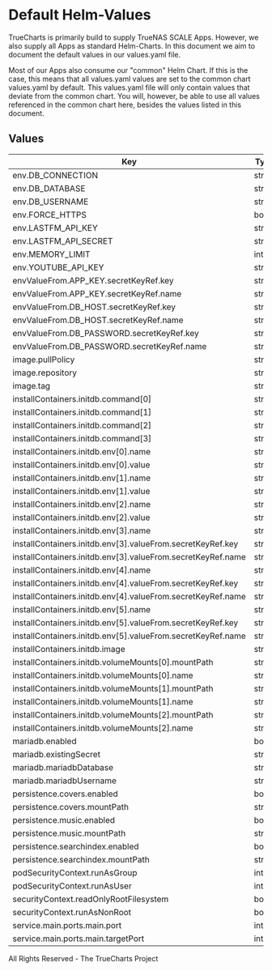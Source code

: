 # Default Helm-Values

TrueCharts is primarily build to supply TrueNAS SCALE Apps.
However, we also supply all Apps as standard Helm-Charts. In this document we aim to document the default values in our values.yaml file.

Most of our Apps also consume our "common" Helm Chart.
If this is the case, this means that all values.yaml values are set to the common chart values.yaml by default. This values.yaml file will only contain values that deviate from the common chart.
You will, however, be able to use all values referenced in the common chart here, besides the values listed in this document.

## Values

| Key | Type | Default | Description |
|-----|------|---------|-------------|
| env.DB_CONNECTION | string | `"mysql"` |  |
| env.DB_DATABASE | string | `"{{ .Values.mariadb.mariadbDatabase }}"` |  |
| env.DB_USERNAME | string | `"{{ .Values.mariadb.mariadbUsername }}"` |  |
| env.FORCE_HTTPS | bool | `false` |  |
| env.LASTFM_API_KEY | string | `""` |  |
| env.LASTFM_API_SECRET | string | `""` |  |
| env.MEMORY_LIMIT | int | `2048` |  |
| env.YOUTUBE_API_KEY | string | `""` |  |
| envValueFrom.APP_KEY.secretKeyRef.key | string | `"APP_KEY"` |  |
| envValueFrom.APP_KEY.secretKeyRef.name | string | `"koel-secrets"` |  |
| envValueFrom.DB_HOST.secretKeyRef.key | string | `"plainhost"` |  |
| envValueFrom.DB_HOST.secretKeyRef.name | string | `"mariadbcreds"` |  |
| envValueFrom.DB_PASSWORD.secretKeyRef.key | string | `"mariadb-password"` |  |
| envValueFrom.DB_PASSWORD.secretKeyRef.name | string | `"mariadbcreds"` |  |
| image.pullPolicy | string | `"IfNotPresent"` |  |
| image.repository | string | `"tccr.io/truecharts/koel"` |  |
| image.tag | string | `"latest@sha256:4fdc640e5b7d3fd6dd32e61f70bd9d9ac9f59b43d553064a19453b04de0251f1"` |  |
| installContainers.initdb.command[0] | string | `"php"` |  |
| installContainers.initdb.command[1] | string | `"artisan"` |  |
| installContainers.initdb.command[2] | string | `"koel:init"` |  |
| installContainers.initdb.command[3] | string | `"--no-assets"` |  |
| installContainers.initdb.env[0].name | string | `"DB_CONNECTION"` |  |
| installContainers.initdb.env[0].value | string | `"mysql"` |  |
| installContainers.initdb.env[1].name | string | `"DB_USERNAME"` |  |
| installContainers.initdb.env[1].value | string | `"{{ .Values.mariadb.mariadbUsername }}"` |  |
| installContainers.initdb.env[2].name | string | `"DB_DATABASE"` |  |
| installContainers.initdb.env[2].value | string | `"{{ .Values.mariadb.mariadbDatabase }}"` |  |
| installContainers.initdb.env[3].name | string | `"DB_HOST"` |  |
| installContainers.initdb.env[3].valueFrom.secretKeyRef.key | string | `"plainhost"` |  |
| installContainers.initdb.env[3].valueFrom.secretKeyRef.name | string | `"mariadbcreds"` |  |
| installContainers.initdb.env[4].name | string | `"DB_PASSWORD"` |  |
| installContainers.initdb.env[4].valueFrom.secretKeyRef.key | string | `"mariadb-password"` |  |
| installContainers.initdb.env[4].valueFrom.secretKeyRef.name | string | `"mariadbcreds"` |  |
| installContainers.initdb.env[5].name | string | `"APP_KEY"` |  |
| installContainers.initdb.env[5].valueFrom.secretKeyRef.key | string | `"APP_KEY"` |  |
| installContainers.initdb.env[5].valueFrom.secretKeyRef.name | string | `"koel-secrets"` |  |
| installContainers.initdb.image | string | `"{{ .Values.image.repository }}:{{ .Values.image.tag }}"` |  |
| installContainers.initdb.volumeMounts[0].mountPath | string | `"/music"` |  |
| installContainers.initdb.volumeMounts[0].name | string | `"music"` |  |
| installContainers.initdb.volumeMounts[1].mountPath | string | `"/var/www/html/public/img/covers"` |  |
| installContainers.initdb.volumeMounts[1].name | string | `"covers"` |  |
| installContainers.initdb.volumeMounts[2].mountPath | string | `"/var/www/html/storage/search-indexes"` |  |
| installContainers.initdb.volumeMounts[2].name | string | `"searchindex"` |  |
| mariadb.enabled | bool | `true` |  |
| mariadb.existingSecret | string | `"mariadbcreds"` |  |
| mariadb.mariadbDatabase | string | `"koel"` |  |
| mariadb.mariadbUsername | string | `"koel"` |  |
| persistence.covers.enabled | bool | `true` |  |
| persistence.covers.mountPath | string | `"/var/www/html/public/img/covers"` |  |
| persistence.music.enabled | bool | `true` |  |
| persistence.music.mountPath | string | `"/music"` |  |
| persistence.searchindex.enabled | bool | `true` |  |
| persistence.searchindex.mountPath | string | `"/var/www/html/storage/search-indexes"` |  |
| podSecurityContext.runAsGroup | int | `0` |  |
| podSecurityContext.runAsUser | int | `0` |  |
| securityContext.readOnlyRootFilesystem | bool | `false` |  |
| securityContext.runAsNonRoot | bool | `false` |  |
| service.main.ports.main.port | int | `10185` |  |
| service.main.ports.main.targetPort | int | `80` |  |

All Rights Reserved - The TrueCharts Project
